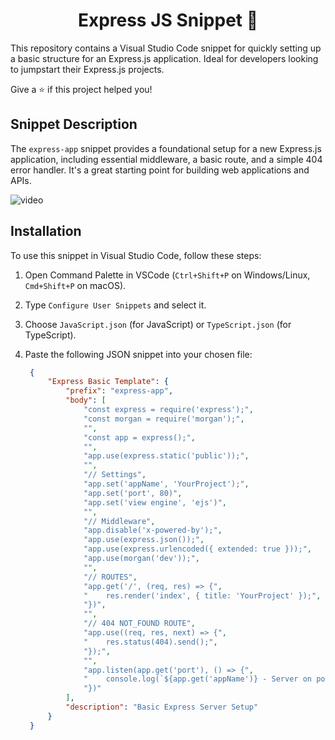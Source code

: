 <h1 align="center">Express JS Snippet 👋</h1>

This repository contains a Visual Studio Code snippet for quickly setting up a basic structure for an Express.js application. Ideal for developers looking to jumpstart their Express.js projects.

Give a ⭐️ if this project helped you!

## Snippet Description

The `express-app` snippet provides a foundational setup for a new Express.js application, including essential middleware, a basic route, and a simple 404 error handler. It's a great starting point for building web applications and APIs.

![video](https://github.com/cipotemanx/express-js-snippet/assets/53237299/0df73529-c548-4d1d-8465-0fcf696eb9b0)


## Installation

To use this snippet in Visual Studio Code, follow these steps:

1. Open Command Palette in VSCode (`Ctrl+Shift+P` on Windows/Linux, `Cmd+Shift+P` on macOS).
2. Type `Configure User Snippets` and select it.
3. Choose `JavaScript.json` (for JavaScript) or `TypeScript.json` (for TypeScript).
4. Paste the following JSON snippet into your chosen file:

   ```json
    {
        "Express Basic Template": {
            "prefix": "express-app",
            "body": [
                "const express = require('express');",
                "const morgan = require('morgan');",
                "",
                "const app = express();",
                "",
                "app.use(express.static('public'));",
                "",
                "// Settings",
                "app.set('appName', 'YourProject');",
                "app.set('port', 80)",
                "app.set('view engine', 'ejs')",
                "",
                "// Middleware",
                "app.disable('x-powered-by');",
                "app.use(express.json());",
                "app.use(express.urlencoded({ extended: true }));",
                "app.use(morgan('dev'));",
                "",
                "// ROUTES",
                "app.get('/', (req, res) => {",
                "    res.render('index', { title: 'YourProject' });",
                "})",
                "",
                "// 404 NOT_FOUND ROUTE",
                "app.use((req, res, next) => {",
                "    res.status(404).send();",
                "});",
                "",
                "app.listen(app.get('port'), () => {",
                "    console.log(`${app.get('appName')} - Server on port:`, app.get('port'));",
                "})"
            ],
            "description": "Basic Express Server Setup"
        }
    }
